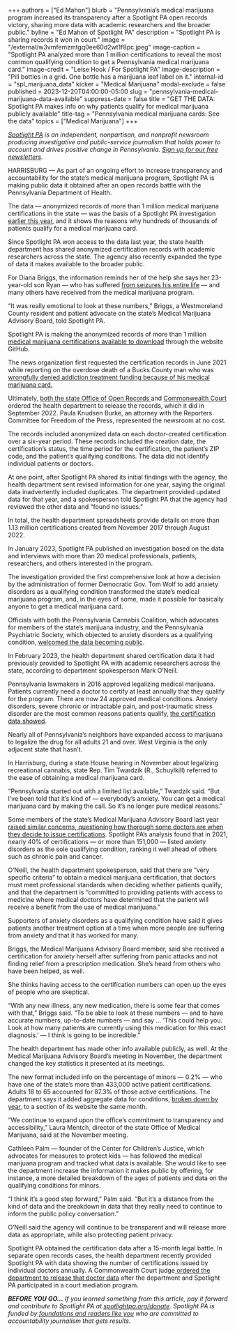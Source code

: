 +++
authors = ["Ed Mahon"]
blurb = "Pennsylvania’s medical marijuana program increased its transparency after a Spotlight PA open records victory, sharing more data with academic researchers and the broader public."
byline = "Ed Mahon of Spotlight PA"
description = "Spotlight PA is sharing records it won in court."
image = "/external/w3vmfemzmtgq0ee60d2wt1f8pc.jpeg"
image-caption = "Spotlight PA analyzed more than 1 million certifications to reveal the most common qualifying condition to get a Pennsylvania medical marijuana card."
image-credit = "Leise Hook / For Spotlight PA"
image-description = "Pill bottles in a grid. One bottle has a marijuana leaf label on it."
internal-id = "spl_marijuana_data"
kicker = "Medical Marijuana"
modal-exclude = false
published = 2023-12-20T04:00:00-05:00
slug = "pennsylvania-medical-marijuana-data-available"
suppress-date = false
title = "GET THE DATA: Spotlight PA makes info on why patients qualify for medical marijuana publicly available"
title-tag = "Pennsylvania medical marijuana cards: See the data"
topics = ["Medical Marijuana"]
+++

<a href="https://www.spotlightpa.org/"><em>Spotlight PA</em></a><em> is an independent, nonpartisan, and nonprofit newsroom producing investigative and public-service journalism that holds power to account and drives positive change in Pennsylvania. </em><a href="https://www.spotlightpa.org/newsletters"><em>Sign up for our free newsletters</em></a><em>.</em>

HARRISBURG — As part of an ongoing effort to increase transparency and accountability for the state’s medical marijuana program, Spotlight PA is making public data it obtained after an open records battle with the Pennsylvania Department of Health.

The data — anonymized records of more than 1 million medical marijuana certifications in the state — was the basis of a Spotlight PA investigation <a href="https://www.spotlightpa.org/news/2023/01/pa-medical-marijuana-certification-card-anxiety/">earlier this year</a>, and it shows the reasons why hundreds of thousands of patients qualify for a medical marijuana card.

Since Spotlight PA won access to the data last year, the state health department has shared anonymized certification records with academic researchers across the state. The agency also recently expanded the type of data it makes available to the broader public.

<script src="https://www.spotlightpa.org/embed.js" async></script><div data-spl-embed-version="1" data-spl-src="https://www.spotlightpa.org/embeds/newsletter/"></div>

For Diana Briggs, the information reminds her of the help she says her 23-year-old son Ryan — who has suffered <a href="https://radio.wpsu.org/2018-01-29/pennsylvania-patients-ready-for-medical-marijuana">from seizures his entire life</a> — and many others have received from the medical marijuana program.

“It was really emotional to look at these numbers,” Briggs, a Westmoreland County resident and patient advocate on the state’s Medical Marijuana Advisory Board, told Spotlight PA.

Spotlight PA is making the anonymized records of more than 1 million <a href="https://github.com/ed-mahon/Spotlight-PA-marijuana-certifications">medical marijuana certifications available to download</a> through the website GitHub.

The news organization first requested the certification records in June 2021 while reporting on the overdose death of a Bucks County man who was <a href="https://www.spotlightpa.org/news/2021/06/pa-medical-marijuana-insurance-drug-treatment-confusion/">wrongfully denied addiction treatment funding because of his medical marijuana card.</a>

Ultimately, <a href="https://www.spotlightpa.org/news/2021/09/pa-cannabis-qualifying-conditions-open-records/">both the state Office of Open Records </a>and <a href="https://www.spotlightpa.org/news/2022/08/pa-medical-marijuana-program-addiction-treatment-court-order/">Commonwealth Court</a> ordered the health department to release the records, which it did in September 2022. Paula Knudsen Burke, an attorney with the Reporters Committee for Freedom of the Press, represented the newsroom at no cost.

The records included anonymized data on each doctor-created certification over a six-year period. These records included the creation date, the certification’s status, the time period for the certification, the patient’s ZIP code, and the patient’s qualifying conditions. The data did not identify individual patients or doctors.

At one point, after Spotlight PA shared its initial findings with the agency, the health department sent revised information for one year, saying the original data inadvertently included duplicates. The department provided updated data for that year, and a spokesperson told Spotlight PA that the agency had reviewed the other data and “found no issues.”

In total, the health department spreadsheets provide details on more than 1.13 million certifications created from November 2017 through August 2022.

In January 2023, Spotlight PA published an investigation based on the data and interviews with more than 20 medical professionals, patients, researchers, and others interested in the program.

The investigation provided the first comprehensive look at how a decision by the administration of former Democratic Gov. Tom Wolf to add anxiety disorders as a qualifying condition transformed the state’s medical marijuana program, and, in the eyes of some, made it possible for basically anyone to get a medical marijuana card.

Officials with both the Pennsylvania Cannabis Coalition, which advocates for members of the state’s marijuana industry, and the Pennsylvania Psychiatric Society, which objected to anxiety disorders as a qualifying condition, <a href="https://www.spotlightpa.org/news/2023/01/pa-medical-marijuana-certification-card-anxiety-analysis/">welcomed the data becoming public</a>.

In February 2023, the health department shared certification data it had previously provided to Spotlight PA with academic researchers across the state, according to department spokesperson Mark O’Neill.

Pennsylvania lawmakers in 2016 approved legalizing medical marijuana. Patients currently need a doctor to certify at least annually that they qualify for the program. There are now 24 approved medical conditions. Anxiety disorders, severe chronic or intractable pain, and post-traumatic stress disorder are the most common reasons patients qualify, <a href="https://www.spotlightpa.org/news/2023/01/pa-medical-marijuana-certification-card-anxiety-analysis/">the certification data showed</a>.

Nearly all of Pennsylvania’s neighbors have expanded access to marijuana to legalize the drug for all adults 21 and over. West Virginia is the only adjacent state that hasn’t.

In Harrisburg, during a state House hearing in November about legalizing recreational cannabis, state Rep. Tim Twardzik (R., Schuylkill) referred to the ease of obtaining a medical marijuana card.

“Pennsylvania started out with a limited list available,” Twardzik said. “But I’ve been told that it’s kind of — everybody’s anxiety. You can get a medical marijuana card by making the call. So it’s no longer pure medical reasons.”

Some members of the state’s Medical Marijuana Advisory Board last year <a href="https://www.spotlightpa.org/news/2022/12/pa-medical-marijuana-cards-telemedicine-doctor-oversight/">raised similar concerns, questioning how thorough some doctors are when they decide to issue certifications</a>. Spotlight PA’s analysis found that in 2021, nearly 40% of certifications — or more than 151,000 — listed anxiety disorders as the sole qualifying condition, ranking it well ahead of others such as chronic pain and cancer.

O’Neill, the health department spokesperson, said that there are “very specific criteria” to obtain a medical marijuana certification, that doctors must meet professional standards when deciding whether patients qualify, and that the department is “committed to providing patients with access to medicine where medical doctors have determined that the patient will receive a benefit from the use of medical marijuana.”

Supporters of anxiety disorders as a qualifying condition have said it gives patients another treatment option at a time when more people are suffering from anxiety and that it has worked for many.

Briggs, the Medical Marijuana Advisory Board member, said she received a certification for anxiety herself after suffering from panic attacks and not finding relief from a prescription medication. She’s heard from others who have been helped, as well.

She thinks having access to the certification numbers can open up the eyes of people who are skeptical.

“With any new illness, any new medication, there is some fear that comes with that,” Briggs said. “To be able to look at these numbers — and to have accurate numbers, up-to-date numbers — and say … ‘This could help you. Look at how many patients are currently using this medication for this exact diagnosis.’ — I think is going to be incredible.”

The health department has made other info available publicly, as well. At the Medical Marijuana Advisory Board’s meeting in November, the department changed the key statistics it presented at its meetings.

The new format included info on the percentage of minors — 0.2% — who have one of the state’s more than 433,000 active patient certifications. Adults 18 to 65 accounted for 87.3% of those active certifications. The department says it added aggregate data for conditions, <a href="https://www.health.pa.gov/topics/programs/Medical%20Marijuana/Pages/Medical%20Marijuana.aspx">broken down by year</a>, to a section of its website the same month.

“We continue to expand upon the office’s commitment to transparency and accessibility,” Laura Mentch, director of the state Office of Medical Marijuana, said at the November meeting.

Cathleen Palm — founder of the Center for Children’s Justice, which advocates for measures to protect kids — has followed the medical marijuana program and tracked what data is available. She would like to see the department increase the information it makes public by offering, for instance, a more detailed breakdown of the ages of patients and data on the qualifying conditions for minors.

“I think it’s a good step forward,” Palm said. “But it’s a distance from the kind of data and the breakdown in data that they really need to continue to inform the public policy conversation.”

<script src="https://www.spotlightpa.org/embed.js" async></script><div data-spl-embed-version="1" data-spl-src="https://www.spotlightpa.org/embeds/donate/"></div>

O’Neill said the agency will continue to be transparent and will release more data as appropriate, while also protecting patient privacy.

Spotlight PA obtained the certification data after a 15-month legal battle. In separate open records cases, the health department recently provided Spotlight PA with data showing the number of certifications issued by individual doctors annually. A Commonwealth Court judge<a href="https://www.spotlightpa.org/news/2023/11/medical-marijuana-doctor-data-ordered-released/"> ordered the department to release that doctor data</a> after the department and Spotlight PA participated in a court mediation program.

<strong><em>BEFORE YOU GO…</em></strong><em> If you learned something from this article, pay it forward and contribute to Spotlight PA at </em><a href="http://spotlightpa.org/donate"><em>spotlightpa.org/donate</em></a><em>. Spotlight PA is funded by</em><a href="https://www.spotlightpa.org/support"><em> foundations and readers like you</em></a><em> who are committed to accountability journalism that gets results.</em>

